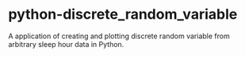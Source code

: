 # python-discrete_random_variable
A application of creating and plotting discrete random variable from arbitrary sleep hour data in Python.
